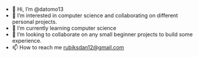 - 👋 Hi, I’m @datomo13
- 👀 I’m interested in computer science and collaborating on different personal projects.
- 🌱 I’m currently learning computer science 
- 💞️ I’m looking to collaborate on any small beginner projects to build some experience.
- 📫 How to reach me rubiksdan12@gmail.com
